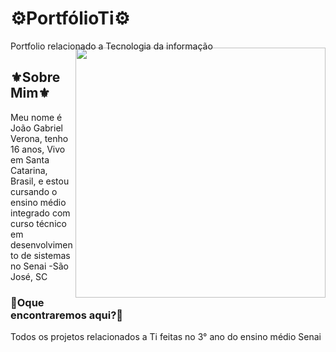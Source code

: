 # ⚙️PortfólioTi⚙️
Portfolio relacionado a Tecnologia da informação


<img align="right" width="400px" style="margin-top:-20px" src="https://i.gifer.com/JuJu.gif">


## ⚜️Sobre Mim⚜️


Meu nome é João Gabriel Verona, tenho 16 anos, Vivo em Santa Catarina, Brasil, e estou cursando o ensino médio integrado com curso técnico em desenvolvimento de sistemas no Senai -São José, SC

### 📝Oque encontraremos aqui?📝
Todos os projetos relacionados a Ti feitas no 3° ano do ensino médio Senai
